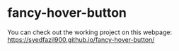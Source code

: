 # fancy-hover-button
You can check out the working project on this webpage:
https://syedfazil900.github.io/fancy-hover-button/
